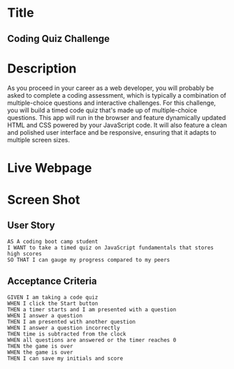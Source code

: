 # Title
## Coding Quiz Challenge

# Description

As you proceed in your career as a web developer, you will probably be asked to complete a coding assessment, which is typically a combination of multiple-choice questions and interactive challenges. For this challenge, you will build a timed code quiz that's made up of multiple-choice questions. This app will run in the browser and feature dynamically updated HTML and CSS powered by your JavaScript code. It will also feature a clean and polished user interface and be responsive, ensuring that it adapts to multiple screen sizes.

# Live Webpage

# Screen Shot

## User Story

```
AS A coding boot camp student
I WANT to take a timed quiz on JavaScript fundamentals that stores high scores
SO THAT I can gauge my progress compared to my peers
```

## Acceptance Criteria

```
GIVEN I am taking a code quiz
WHEN I click the Start button
THEN a timer starts and I am presented with a question
WHEN I answer a question
THEN I am presented with another question
WHEN I answer a question incorrectly
THEN time is subtracted from the clock
WHEN all questions are answered or the timer reaches 0
THEN the game is over
WHEN the game is over
THEN I can save my initials and score
```